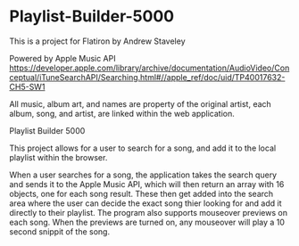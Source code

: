 # Playlist-Builder-5000

This is a project for Flatiron by Andrew Staveley

Powered by Apple Music API
https://developer.apple.com/library/archive/documentation/AudioVideo/Conceptual/iTuneSearchAPI/Searching.html#//apple_ref/doc/uid/TP40017632-CH5-SW1

All music, album art, and names are property of the original artist, each album, song, and artist, are linked within the web application.

Playlist Builder 5000

This project allows for a user to search for a song, and add it to the local playlist within the browser.

When a user searches for a song, the application takes the search query and sends it to the Apple Music API, which will then return an array with 16 objects, one for each song result. These then get added into the search area where the user can decide the exact song thier looking for and add it directly to their playlist. The program also supports mouseover previews on each song. When the previews are turned on, any mouseover will play a 10 second snippit of the song. 